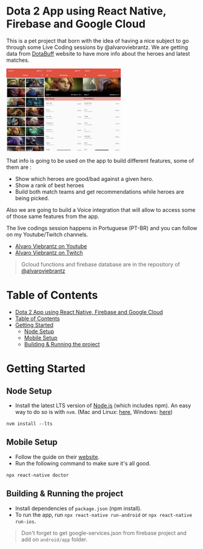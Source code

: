 # Dota 2 App using React Native, Firebase and Google Cloud

This is a pet project that born with the idea of having a nice subject to go through some Live Coding sessions by @alvaroviebrantz. We are getting data from [DotaBuff](https://dotabuff.com) website to have more info about the heroes and latest matches.

<img src=".github/.images/screenshot01.jpeg" width="20%" height="20%" /><img src=".github/.images/screenshot02.jpeg" width="20%" height="20%" /><img src=".github/.images/screenshot03.jpeg" width="20%" height="20%" />

That info is going to be used on the app to build different features, some of them are :

* Show which heroes are good/bad against a given hero.
* Show a rank of best heroes
* Build both match teams and get recommendations while heroes are being picked.

Also we are going to build a Voice integration that will allow to access some of those same features from the app.

The live codings session happens in Portuguese (PT-BR) and you can follow on my Youtube/Twitch channels.

* [Alvaro Viebrantz on Youtube](https://youtube.com/alvaroviebrantz)
* [Alvaro Viebrantz on Twitch](https://twitch.tv/alvaroviebrantz)

> Gcloud functions and firebase database are in the repository of [@alvaroviebrantz](https://github.com/alvarowolfx/gcloud-dota-app)

# Table of Contents

- [Dota 2 App using React Native, Firebase and Google Cloud](#dota-2-app-using-react-native-firebase-and-google-cloud)
- [Table of Contents](#table-of-contents)
- [Getting Started](#getting-started)
  - [Node Setup](#node-setup)
  - [Mobile Setup](#mobile-setup)
  - [Building & Running the project](#building--running-the-project)

# Getting Started

## Node Setup

* Install the latest LTS version of [Node.js](https://nodejs.org/) (which includes npm). An easy way to do so is with `nvm`. (Mac and Linux: [here](https://github.com/creationix/nvm), Windows: [here](https://github.com/coreybutler/nvm-windows))

```shell
nvm install --lts
```

## Mobile Setup

* Follow the guide on their [website](https://reactnative.dev/docs/environment-setup).
* Run the following command to make sure it's all good.
```shell
npx react-native doctor
```

## Building & Running the project

* Install dependencies of `package.json` (npm install).
* To run the app, run `npx react-native run-android` or `npx react-native run-ios`.

> Don't forget to get google-services.json from firebase project and add on `android/app` folder. 
